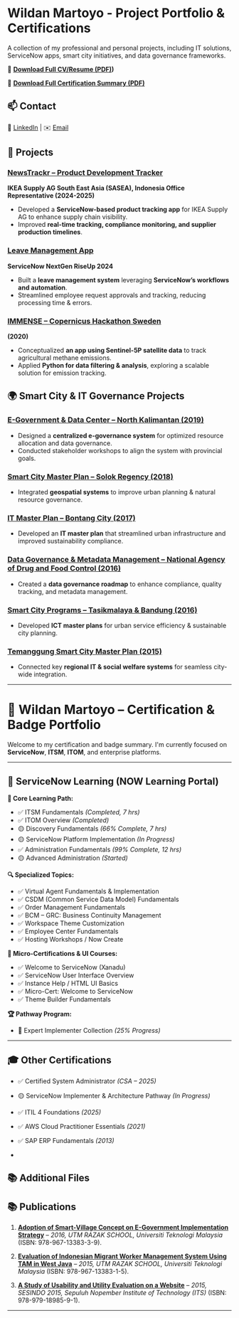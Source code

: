# Wildan Martoyo - Project Portfolio  & Certifications
A collection of my professional and personal projects, including IT solutions, ServiceNow apps, smart city initiatives, and data governance frameworks.

📄  **[Download Full CV/Resume (PDF)]([]https://drive.google.com/file/d/1Exjl-vWyqt4h8hMd5FwrvGNLkjZI417E/view?usp=drive_link))**

📄 **[Download Full Certification Summary (PDF)]([./Wildan_Certifications.pdf](https://drive.google.com/file/d/1SWCr93Ee-CxW15AQjkYaWpT7oINFBtbo/view?usp=drive_link))**

## 📫 Contact  
🔗 [LinkedIn](https://www.linkedin.com/in/wildanm/) | ✉️ [Email](wildan.mrty@gmail.com)  

## 🚀 Projects  

### [NewsTrackr – Product Development Tracker](#)  
**IKEA Supply AG South East Asia (SASEA), Indonesia Office Representative (2024-2025)**  
- Developed a **ServiceNow-based product tracking app** for IKEA Supply AG to enhance supply chain visibility.  
- Improved **real-time tracking, compliance monitoring, and supplier production timelines**.  

### [Leave Management App](#)  
**ServiceNow NextGen RiseUp 2024**  
- Built a **leave management system** leveraging **ServiceNow’s workflows and automation**.  
- Streamlined employee request approvals and tracking, reducing processing time & errors.  

### [IMMENSE – Copernicus Hackathon Sweden](#)  
**(2020)**  
- Conceptualized **an app using Sentinel-5P satellite data** to track agricultural methane emissions.  
- Applied **Python for data filtering & analysis**, exploring a scalable solution for emission tracking.  

## 🌍 Smart City & IT Governance Projects  

### [E-Government & Data Center – North Kalimantan (2019)](#)  
- Designed a **centralized e-governance system** for optimized resource allocation and data governance.  
- Conducted stakeholder workshops to align the system with provincial goals.  

### [Smart City Master Plan – Solok Regency (2018)](#)  
- Integrated **geospatial systems** to improve urban planning & natural resource governance.  

### [IT Master Plan – Bontang City (2017)](#)  
- Developed an **IT master plan** that streamlined urban infrastructure and improved sustainability compliance.  

### [Data Governance & Metadata Management – National Agency of Drug and Food Control (2016)](#)  
- Created a **data governance roadmap** to enhance compliance, quality tracking, and metadata management.  

### [Smart City Programs – Tasikmalaya & Bandung (2016)](#)  
- Developed **ICT master plans** for urban service efficiency & sustainable city planning.  

### [Temanggung Smart City Master Plan (2015)](#)  
- Connected key **regional IT & social welfare systems** for seamless city-wide integration.  

---

# 🧾 Wildan Martoyo – Certification & Badge Portfolio

Welcome to my certification and badge summary. I'm currently focused on **ServiceNow**, **ITSM**, **ITOM**, and enterprise platforms.

---

## 📘 ServiceNow Learning (NOW Learning Portal)

**🧠 Core Learning Path:**
- ✅ ITSM Fundamentals *(Completed, 7 hrs)*
- ✅ ITOM Overview *(Completed)*
- 🟡 Discovery Fundamentals *(66% Complete, 7 hrs)*
- 🟡 ServiceNow Platform Implementation *(In Progress)*
- ✅ Administration Fundamentals *(99% Complete, 12 hrs)*
- 🟡 Advanced Administration *(Started)*

**🔍 Specialized Topics:**
- ✅ Virtual Agent Fundamentals & Implementation
- ✅ CSDM (Common Service Data Model) Fundamentals
- ✅ Order Management Fundamentals
- ✅ BCM – GRC: Business Continuity Management
- ✅ Workspace Theme Customization
- ✅ Employee Center Fundamentals
- ✅ Hosting Workshops / Now Create

**🏅 Micro-Certifications & UI Courses:**
- ✅ Welcome to ServiceNow (Xanadu)
- ✅ ServiceNow User Interface Overview
- ✅ Instance Help / HTML UI Basics
- ✅ Micro-Cert: Welcome to ServiceNow
- ✅ Theme Builder Fundamentals

**🏆 Pathway Program:**
- 🎯 Expert Implementer Collection *(25% Progress)*

---

## 🎓 Other Certifications

- ✅ Certified System Administrator *(CSA – 2025)*
- 🟡 ServiceNow Implementer & Architecture Pathway *(In Progress)*
- ✅ ITIL 4 Foundations *(2025)*
- ✅ AWS Cloud Practitioner Essentials *(2021)*
- ✅ SAP ERP Fundamentals *(2013)*

- 
## 📚 Additional Files 

## 📚 Publications  
1. **[Adoption of Smart-Village Concept on E-Government Implementation Strategy](http://eprints.utm.my/id/eprint/61985/1/KhairulHisyamKamarudin2015_BalancingTheUrban-RuralDevelopmentAssessmentOnLocalServices.pdf)** – *2016, UTM RAZAK SCHOOL, Universiti Teknologi Malaysia* (ISBN: 978-967-13383-3-9).  

2. **[Evaluation of Indonesian Migrant Worker Management System Using TAM in West Java](https://example.com)** – *2015, UTM RAZAK SCHOOL, Universiti Teknologi Malaysia* (ISBN: 978-967-13383-1-5).  

3. **[A Study of Usability and Utility Evaluation on a Website](https://is.its.ac.id/pubs/oajis/index.php/home/detail/1605/Kajian-Evaluasi-Usability-dan-Utility-pada-Situs-Web)** – *2015, SESINDO 2015, Sepuluh Nopember Institute of Technology (ITS)* (ISBN: 978-979-18985-9-1).  


---


